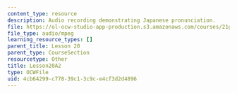 ```yaml
---
content_type: resource
description: Audio recording demonstrating Japanese pronunciation.
file: https://ol-ocw-studio-app-production.s3.amazonaws.com/courses/21g-504-japanese-iv-spring-2009/4cb64299c77839c13c9ce4cf3d2d4896_Lesson20A2.mp3
file_type: audio/mpeg
learning_resource_types: []
parent_title: Lesson 20
parent_type: CourseSection
resourcetype: Other
title: Lesson20A2
type: OCWFile
uid: 4cb64299-c778-39c1-3c9c-e4cf3d2d4896
---
```

